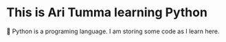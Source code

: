 # This is Ari Tumma learning Python 

:snake:
Python is a programing language. I am storing some code as I learn here.
